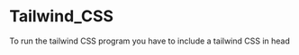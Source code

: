 # Tailwind_CSS
To run the tailwind CSS program you have to include a tailwind CSS in head
 <script src="https://cdn.tailwindcss.com"></script>
